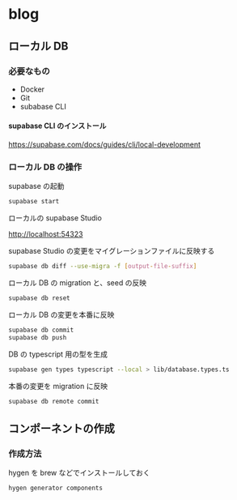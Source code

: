 # blog

## ローカル DB

### 必要なもの

- Docker
- Git
- subabase CLI

#### supabase CLI のインストール

<https://supabase.com/docs/guides/cli/local-development>

### ローカル DB の操作

supabase の起動

```sh
supabase start
```

ローカルの supabase Studio

<http://localhost:54323>

supabase Studio の変更をマイグレーションファイルに反映する

```sh
supabase db diff --use-migra -f [output-file-suffix]
```

ローカル DB の migration と、seed の反映

```sh
supabase db reset
```

ローカル DB の変更を本番に反映

```sh
supabase db commit
supabase db push
```

DB の typescript 用の型を生成

```sh
supabase gen types typescript --local > lib/database.types.ts
```

本番の変更を migration に反映

```sh
supabase db remote commit
```

## コンポーネントの作成

### 作成方法

hygen を brew などでインストールしておく

```sh
hygen generator components
```
